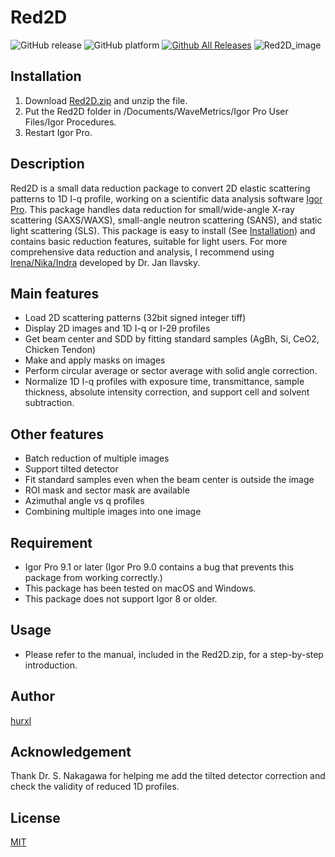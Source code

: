 # Red2D
![GitHub release](https://img.shields.io/github/release/hurxl/Red2D.svg)
![GitHub platform](https://img.shields.io/badge/platform-Igor%20Pro-brightgreen.svg)
[![Github All Releases](https://img.shields.io/github/downloads/hurxl/Red2D/total.svg)]()
![Red2D_image](https://user-images.githubusercontent.com/52224108/60145474-1d91e280-9801-11e9-891f-739cd63bf8f3.png)


## Installation

1. Download [Red2D.zip](https://github.com/hurxl/Red2D/releases/latest) and unzip the file.
2. Put the Red2D folder in /Documents/WaveMetrics/Igor Pro User Files/Igor Procedures.
3. Restart Igor Pro.


## Description

Red2D is a small data reduction package to convert 2D elastic scattering patterns to 1D I-q profile, working on a scientific data analysis software [Igor Pro](https://www.wavemetrics.com/). This package handles data reduction for small/wide-angle X-ray scattering (SAXS/WAXS), small-angle neutron scattering (SANS), and static light scattering (SLS). This package is easy to install (See [Installation](#Installation)) and contains basic reduction features, suitable for light users. For more comprehensive data reduction and analysis, I recommend using [Irena/Nika/Indra](https://github.com/jilavsky/SAXS_IgorCode) developed by Dr. Jan Ilavsky.

## Main features

- Load 2D scattering patterns (32bit signed integer tiff)
- Display 2D images and 1D I-q or I-2θ profiles
- Get beam center and SDD by fitting standard samples (AgBh, Si, CeO2, Chicken Tendon)
- Make and apply masks on images
- Perform circular average or sector average with solid angle correction.
- Normalize 1D I-q profiles with exposure time, transmittance, sample thickness, absolute intensity correction, and support cell and solvent subtraction.


## Other features

- Batch reduction of multiple images
- Support tilted detector
- Fit standard samples even when the beam center is outside the image
- ROI mask and sector mask are available
- Azimuthal angle vs q profiles
- Combining multiple images into one image


## Requirement

- Igor Pro 9.1 or later (Igor Pro 9.0 contains a bug that prevents this package from working correctly.)
- This package has been tested on macOS and Windows.
- This package does not support Igor 8 or older.


## Usage

- Please refer to the manual, included in the Red2D.zip, for a step-by-step introduction.


## Author

[hurxl](https://www.xiangli-lab.com/)

## Acknowledgement

Thank Dr. S. Nakagawa for helping me add the tilted detector correction and check the validity of reduced 1D profiles.

## License

[MIT](https://github.com/hurxl/Red2D/blob/master/LICENSE)
